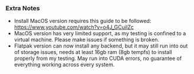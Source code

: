 ### Extra Notes
 - Install MacOS version requires this guide to be followed: https://www.youtube.com/watch?v=o4J_GCuiIZc
 - MacOS version has very limited support, as my testing is confined to a virtual machine. Please make issues if something is broken.
 - Flatpak version can now install any backend, but it may still run into out of storage issues, needs at least 16gb ram (8gb tempfs) to install properly from my testing. May run into CUDA errors, no guarantee of everything working across every system.
